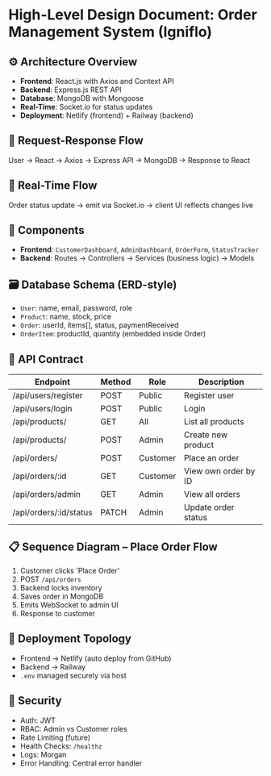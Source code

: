 # High-Level Design Document: Order Management System (Igniflo)

## ⚙️ Architecture Overview
- **Frontend**: React.js with Axios and Context API
- **Backend**: Express.js REST API
- **Database**: MongoDB with Mongoose
- **Real-Time**: Socket.io for status updates
- **Deployment**: Netlify (frontend) + Railway (backend)

## 🔄 Request-Response Flow
User → React → Axios → Express API → MongoDB → Response to React

## 📡 Real-Time Flow
Order status update → emit via Socket.io → client UI reflects changes live

## 🧩 Components
- **Frontend**: `CustomerDashboard`, `AdminDashboard`, `OrderForm`, `StatusTracker`
- **Backend**: Routes → Controllers → Services (business logic) → Models

## 🗃️ Database Schema (ERD-style)
- `User`: name, email, password, role
- `Product`: name, stock, price
- `Order`: userId, items[], status, paymentReceived
- `OrderItem`: productId, quantity (embedded inside Order)

## 🔗 API Contract

| Endpoint               | Method | Role     | Description                    |
|------------------------|--------|----------|--------------------------------|
| /api/users/register    | POST   | Public   | Register user                  |
| /api/users/login       | POST   | Public   | Login                          |
| /api/products/         | GET    | All      | List all products              |
| /api/products/         | POST   | Admin    | Create new product             |
| /api/orders/           | POST   | Customer | Place an order                 |
| /api/orders/:id        | GET    | Customer | View own order by ID           |
| /api/orders/admin      | GET    | Admin    | View all orders                |
| /api/orders/:id/status | PATCH  | Admin    | Update order status            |

## 📋 Sequence Diagram – Place Order Flow
1. Customer clicks 'Place Order'
2. POST `/api/orders`
3. Backend locks inventory
4. Saves order in MongoDB
5. Emits WebSocket to admin UI
6. Response to customer

## 🚀 Deployment Topology
- Frontend → Netlify (auto deploy from GitHub)
- Backend → Railway
- `.env` managed securely via host

## 🔐 Security
- Auth: JWT
- RBAC: Admin vs Customer roles
- Rate Limiting (future)
- Health Checks: `/healthz`
- Logs: Morgan
- Error Handling: Central error handler

